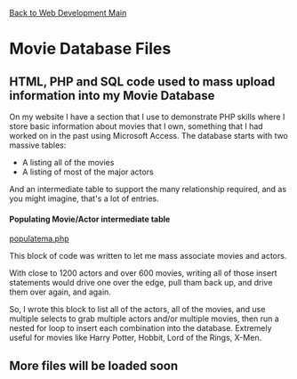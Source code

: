 [Back to Web Development Main](../)

# Movie Database Files
## HTML, PHP and SQL code used to mass upload information into my Movie Database
On my website I have a section that I use to demonstrate PHP skills where I store basic information about movies that I own, something that I had worked on in the past using Microsoft Access. The database starts with two massive tables:
  * A listing all of the movies
  * A listing of most of the major actors

And an intermediate table to support the many relationship required, and as you might imagine, that's a lot of entries.

#### Populating Movie/Actor intermediate table
[populatema.php](populatema.php)

This block of code was written to let me mass associate movies and actors.

With close to 1200 actors and over 600 movies, writing all of those insert statements would drive one over the edge, pull tham back up, and drive them over again, and again.

So, I wrote this block to list all of the actors, all of the movies, and use multiple selects to grab multiple actors and/or multiple movies, then run a nested for loop to insert each combination into the database. Extremely useful for movies like Harry Potter, Hobbit, Lord of the Rings, X-Men.

## More files will be loaded soon
